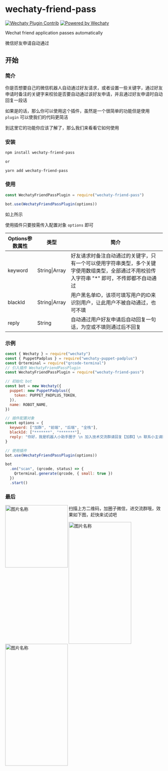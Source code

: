 # wechaty-friend-pass
[![Wechaty Plugin Contrib](https://img.shields.io/badge/Wechaty%20Plugin-Schedule-brightgreen.svg)](https://github.com/isboyjc/wechaty-friend-pass) [![Powered by Wechaty](https://img.shields.io/badge/Powered%20By-Wechaty-brightgreen.svg)](https://github.com/Wechaty/wechaty)



Wechat friend application passes automatically

微信好友申请自动通过



## 开始

### 简介

你是否想要自己的微信机器人自动通过好友请求，或者设置一些关键字，通过好友申请时备注的关键字来校验是否要自动通过该好友申请，并且通过好友申请时自动回复一段话

如果是的话，那么你可以使用这个插件，虽然是一个很简单的功能但是使用 `plugin` 可以使我们的代码更简洁

到这里它的功能你应该了解了，那么我们来看看它如何使用



### 安装

```txt
npm install wechaty-friend-pass

or

yarn add wechaty-friend-pass
```



### 使用

```js
const WechatyFriendPassPlugin = require("wechaty-friend-pass")

bot.use(WechatyFriendPassPlugin(options))
```

如上所示

使用插件只要按需传入配置对象 `options` 即可

| Options参数属性 | 类型          | 简介                                                         |
| --------------- | ------------- | ------------------------------------------------------------ |
| keyword         | String\|Array | 好友请求时备注自动通过的关键字，只有一个可以使用字符串类型，多个关键字使用数组类型，全部通过不用校验传入字符串 "*" 即可，不传即都不自动通过 |
| blackId         | String\|Array | 用户黑名单ID，该项可填写用户的ID来识别用户，让此用户不被自动通过，也可不填 |
| reply           | String        | 自动通过用户好友申请后自动回复一句话，为空或不填则通过后不回复 |



### 示例

```js
const { Wechaty } = require("wechaty")
const { PuppetPadplus } = require("wechaty-puppet-padplus")
const Qrterminal = require("qrcode-terminal")
// 引入插件 WechatyFriendPassPlugin
const WechatyFriendPassPlugin = require("wechaty-friend-pass")

// 初始化 bot
const bot = new Wechaty({
  puppet: new PuppetPadplus({
    token: PUPPET_PADPLUS_TOKEN,
  }),
  name: ROBOT_NAME,
})

// 插件配置对象
const options = {
  keyword: ["加群", "前端", "后端", "全栈"],
  blackId: ["*******", "*******"],
  reply: "你好，我是机器人小助手圈子 \n 加入技术交流群请回复【加群】\n 联系小主请回复【123】"
}

// 使用插件
bot.use(WechatyFriendPassPlugin(options))

bot
  .on("scan", (qrcode, status) => {
    Qrterminal.generate(qrcode, { small: true })
  })
  .start()

```



### 最后
<img src="https://gitee.com/IsboyJC/PictureBed/raw/master/other/asdakshdajshdas1.jpeg" width="200" height="200" alt="图片名称" align=left />

<p>扫描上方二维码，加圈子微信，进交流群哦，效果如下图，赶快来试试吧</p>

<div style="left">
<img src="https://gitee.com/IsboyJC/PictureBed/raw/master/other/image-20200613231806371.png" width="200" height="390"  alt="图片名称" align=left />
<img src="https://gitee.com/IsboyJC/PictureBed/raw/master/other/image-20200613231757054.png" width="200" height="390"  alt="图片名称" align=right/>
</div>







